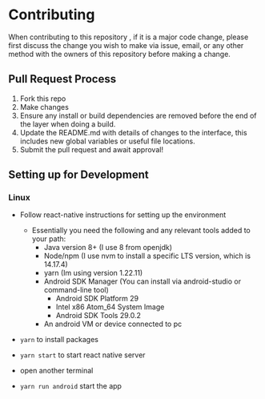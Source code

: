 # Contributing

When contributing to this repository , if it is a major code change, please first discuss the change you wish to make via issue,
email, or any other method with the owners of this repository before making a change. 


## Pull Request Process

1. Fork this repo
2. Make changes
3. Ensure any install or build dependencies are removed before the end of the layer when doing a build.
4. Update the README.md with details of changes to the interface, this includes new global variables or useful file locations.
5. Submit the pull request and await approval! 


## Setting up for Development

### Linux

- Follow react-native instructions for setting up the environment
  - Essentially you need the following and any relevant tools added to your path:
    - Java version 8+ (I use 8 from openjdk)
    - Node/npm (I use nvm to install a specific LTS version, which is 14.17.4)
    - yarn (Im using version 1.22.11)
    - Android SDK Manager (You can install via android-studio or command-line tool)
      - Android SDK Platform 29
      - Intel x86 Atom_64 System Image
      - Android SDK Tools 29.0.2
    - An android VM or device connected to pc

- `yarn` to install packages
- `yarn start` to start react native server
- open another terminal
- `yarn run android` start the app